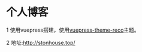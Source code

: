 # 个人博客
1 使用vuepress搭建，使用[vuepress-theme-reco](https://github.com/vuepress-reco/vuepress-theme-reco)主题。

2 地址:http://stonhouse.top/
